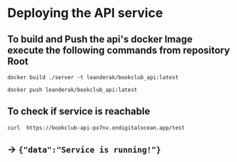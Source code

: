 # Deploying the API service

## To build and Push the api's docker Image execute the following commands from repository Root

``docker build ./server -t leanderak/bookclub_api:latest``

``docker push leanderak/bookclub_api:latest``

## To check if service is reachable
``curl  https://bookclub-api-px7nv.ondigitalocean.app/test``
## ->  ``{"data":"Service is running!"}``
